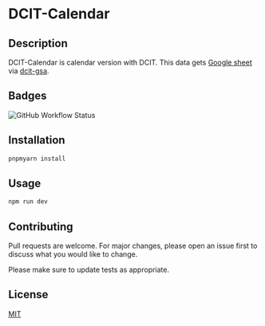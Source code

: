 # DCIT-Calendar

## Description

DCIT-Calendar is calendar version with DCIT. This data gets [Google sheet](https://go.ivanwei.co/dcit-data-google-sheet) via [dcit-gsa](https://github.com/IvanWei/dcit-gas).

## Badges

![GitHub Workflow Status](https://github.com/ivanwei/dcit-web-calendar/actions/workflows/update-content.yml/badge.svg)

## Installation

```bash
pnpmyarn install
```

## Usage

```javascript
npm run dev
```

## Contributing
Pull requests are welcome. For major changes, please open an issue first to discuss what you would like to change.

Please make sure to update tests as appropriate.

## License
[MIT](https://choosealicense.com/licenses/mit/)
